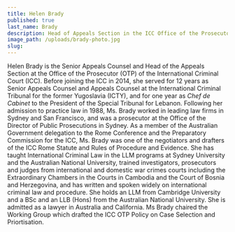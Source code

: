 ```yaml
---
title: Helen Brady
published: true
last_name: Brady
description: Head of Appeals Section in the ICC Office of the Prosecutors
image_path: /uploads/brady-photo.jpg
slug:
---
```



Helen Brady is the Senior Appeals Counsel and Head of the Appeals Section at the Office of the Prosecutor (OTP) of the International Criminal Court (ICC). Before joining the ICC in 2014, she served for 12 years as Senior Appeals Counsel and Appeals Counsel at the International Criminal Tribunal for the former Yugoslavia (ICTY), and for one year as *Chef de Cabinet* to the President of the Special Tribunal for Lebanon. Following her admission to practice law in 1988, Ms. Brady worked in leading law firms in Sydney and San Francisco, and was a prosecutor at the Office of the Director of Public Prosecutions in Sydney. As a member of the Australian Government delegation to the Rome Conference and the Preparatory Commission for the ICC, Ms. Brady was one of the negotiators and drafters of the ICC Rome Statute and Rules of Procedure and Evidence. She has taught International Criminal Law in the LLM programs at Sydney University and the Australian National University, trained investigators, prosecutors and judges from international and domestic war crimes courts including the Extraordinary Chambers in the Courts in Cambodia and the Court of Bosnia and Herzegovina, and has written and spoken widely on international criminal law and procedure. She holds an LLM from Cambridge University and a BSc and an LLB (Hons) from the Australian National University. She is admitted as a lawyer in Australia and California. Ms Brady chaired the Working Group which drafted the ICC OTP Policy on Case Selection and Priortisation.&nbsp;